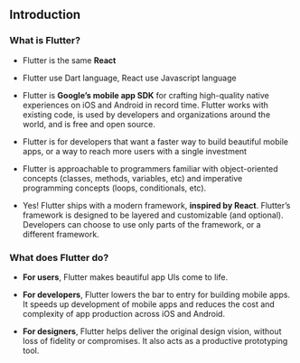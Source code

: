 ## Introduction

### What is Flutter?

* Flutter is the same **React**

* Flutter use Dart language, React use Javascript language

* Flutter is **Google’s mobile app SDK** for crafting high-quality native experiences on iOS and Android in record time. Flutter works with existing code, is used by developers and organizations around the world, and is free and open source.

* Flutter is for developers that want a faster way to build beautiful mobile apps, or a way to reach more users with a single investment

* Flutter is approachable to programmers familiar with object-oriented concepts (classes, methods, variables, etc) and imperative programming concepts (loops, conditionals, etc).

* Yes! Flutter ships with a modern framework, **inspired by React**. Flutter’s framework is designed to be layered and customizable (and optional). Developers can choose to use only parts of the framework, or a different framework.



### What does Flutter do?

* **For users**, Flutter makes beautiful app UIs come to life.

* **For developers**, Flutter lowers the bar to entry for building mobile apps. It speeds up development of mobile apps and reduces the cost and complexity of app production across iOS and Android.

* **For designers**, Flutter helps deliver the original design vision, without loss of fidelity or compromises. It also acts as a productive prototyping tool.




